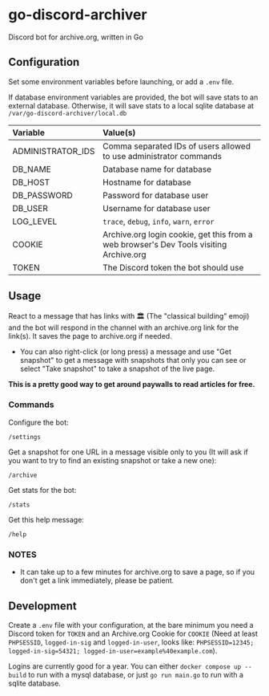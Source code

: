 # go-discord-archiver

Discord bot for archive.org, written in Go

## Configuration

Set some environment variables before launching, or add a `.env` file.

If database environment variables are provided, the bot will save stats to an external database.
Otherwise, it will save stats to a local sqlite database at `/var/go-discord-archiver/local.db`

| Variable          | Value(s)                                                                               |
| :---------------- | :------------------------------------------------------------------------------------- |
| ADMINISTRATOR_IDS | Comma separated IDs of users allowed to use administrator commands                     |
| DB_NAME           | Database name for database                                                             |
| DB_HOST           | Hostname for database                                                                  |
| DB_PASSWORD       | Password for database user                                                             |
| DB_USER           | Username for database user                                                             |
| LOG_LEVEL         | `trace`, `debug`, `info`, `warn`, `error`                                              |
| COOKIE            | Archive.org login cookie, get this from a web browser's Dev Tools visiting Archive.org |
| TOKEN             | The Discord token the bot should use                                                   |

## Usage

React to a message that has links with 🏛 (The "classical building" emoji) and the bot will respond in the channel with an archive.org link for the link(s). It saves the page to archive.org if needed.

- You can also right-click (or long press) a message and use "Get snapshot" to get a message with snapshots that only you can see or select "Take snapshot" to take a snapshot of the live page.

**This is a pretty good way to get around paywalls to read articles for free.**

### Commands

Configure the bot:

`/settings`

Get a snapshot for one URL in a message visible only to you (It will ask if you want to try to find an existing snapshot or take a new one):

`/archive`

Get stats for the bot:

`/stats`

Get this help message:

`/help`

### NOTES

- It can take up to a few minutes for archive.org to save a page, so if you don't get a link immediately, please be patient.

## Development

Create a `.env` file with your configuration, at the bare minimum you need
a Discord token for `TOKEN` and an Archive.org Cookie for `COOKIE` (Need at least `PHPSESSID`, `logged-in-sig` and `logged-in-user`, looks like: `PHPSESSID=12345; logged-in-sig=54321; logged-in-user=example%40example.com`).

Logins are currently good for a year.
You can either `docker compose up --build` to run with a mysql database, or just `go run main.go` to run with a sqlite database.
